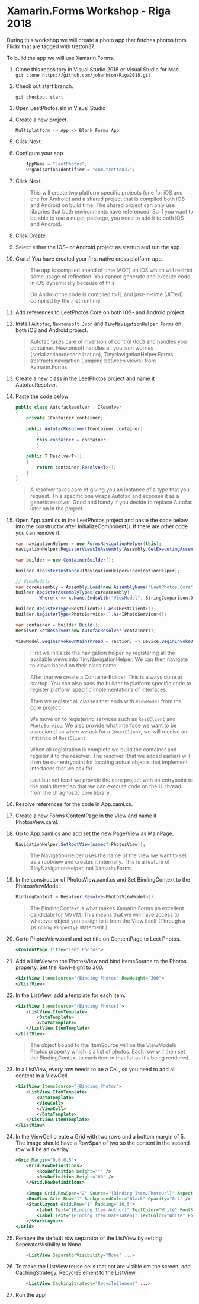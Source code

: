 # Xamarin.Forms Workshop - Riga 2018
During this workshop we will create a photo app that fetches photos from Flickr that are tagged with tretton37.

To build the app we will use Xamarin.Forms. 

1. Clone this repository in Visual Studio 2018 or Visual Studio for Mac.   
    ```git clone https://github.com/johankson/Riga2018.git```
2. Check out start branch.

    ```git checkout start```

1. Open LeetPhotos.sln in Visual Studio
1. Create a new project.

    ```Multiplatform -> App -> Blank Forms App```
1. Click Next.
1. Configure your app
    
    ```csharp
        AppName = "LeetPhotos"; 
        OrganizationIdentifier = "com.tretton37";
    ``` 
1. Click Next.

    > This will create two platform specific projects (one for iOS and one for Android) and a shared project that is compiled both iOS and Android on build time. The shared project can only use libraries that both environments have referenced. So if you want to be able to use a nuget-package, you need to add it to both iOS and Android.

1. Click Create.
1. Select either the iOS- or Android project as startup and run the app.
1. Gratz! You have created your first native cross platform app.

    > The app is compiled ahead of time (AOT) on iOS which will restrict some usage of reflection. You cannot generate and execute code in iOS dynamically because of this.
    >
    > On Android the code is compiled to IL and just-in-time (JITted) compiled by the .net runtime. 

1. Add references to LeetPhotos.Core on both iOS- and Android project.
1. Install ```Autofac```, ```Newtonsoft.Json``` and ```TinyNavigationHelper.Forms``` on both iOS and Android project.

    > Autofac takes care of inversion of control (IoC) and handles you container.
    > Newtonsoft handles all you json worries (serialization/deserialization),
    > TinyNavigationHelper.Forms abstracts navigation (jumping between views) from Xamarin.Forms

1. Create a new class in the LeetPhotos project and name it AutofacResolver.
1. Paste the code below:
    ```csharp
    public class AutofacResolver : IResolver
    {
		private IContainer container;

		public AutofacResolver(IContainer container)
            {
			this.container = container;
            }

		public T Resolve<T>()
		{
			return container.Resolve<T>();
		}
	}
    ```

    > A resolver takes care of giving you an instance of a type that you request. This specific one wraps Autofac and exposes it as a generic resolver. Good and handy if you decide to replace Autofac later on in the project.

1. Open App.xaml.cs in the LeetPhotos project and paste the code below into the constructor after InitializeComponent(). If there are other code you can remove it.

    ```csharp
    var navigationHelper = new FormsNavigationHelper(this);
    navigationHelper.RegisterViewsInAssembly(Assembly.GetExecutingAssembly());

    var builder = new ContainerBuilder();

    builder.RegisterInstance<INavigationHelper>(navigationHelper);

    // ViewModels
    var coreAssembly = Assembly.Load(new AssemblyName("LeetPhotos.Core"));
    builder.RegisterAssemblyTypes(coreAssembly)
            .Where(x => x.Name.EndsWith("ViewModel", StringComparison.Ordinal));

    builder.RegisterType<RestClient>().As<IRestClient>();
    builder.RegisterType<PhotoService>().As<IPhotoService>();

    var container = builder.Build();
    Resolver.SetResolver(new AutofacResolver(container));

    ViewModel.BeginInvokeOnMainThread = (action) => Device.BeginInvokeOnMainThread(action);
    ```

    > First we initialize the navigation helper by registering all the available views into TinyNavigationHelper. We can then navigate to views based on their class name.
    >
    > After that we create a ContainerBuilder. This is always done at startup. You can also pass the builder to platform specific code to register platform specific implementations of interfaces.
    >
    >Then we register all classes that ends with ```ViewModel``` from the core project.
    >
    >We move on to registering services such as ```RestClient``` and ```PhotoService```. We also provide what interface we want to be associated so when we ask for a ```IRestClient```, we will receive an instance of ```RestClient```.
    >
    >When all registration is complete we build the container and register it to the resolver. The resolver (that we added earlier) will then be our entrypoint for locating actual objects that implement interfaces that we ask for.
    >
    >Last but not least we provide the core project with an entrypoint to the main thread so that we can execute code on the UI thread from the UI agnostic core library.

1. Resolve references for the code in App.xaml.cs.
1. Create a new Forms ContentPage in the View and name it PhotosView.xaml.
1. Go to App.xaml.cs and add set the new Page/View as MainPage.
    ```csharp
    NavigationHelper.SetRootView(nameof(PhotosView));
    ```

    > The NavigationHelper uses the name of the view we want to set as a rootview and creates it internally. This is a feature of TinyNavigationHelper, not Xamarin.Forms.

1. In the constructor of PhotosView.xaml.cs and Set BindingContext to the PhotosViewModel.
    ```csharp
    BindingContext = Resolver.Resolve<PhotosViewModel>();
    ```

    > The BindingContext is what makes Xamarin.Forms an excellent candidate for MVVM. This means that we will have access to whatever object you assign to it from the View itself (Through a ```{Binding Property}``` statement.)
1. Go to PhotosView.xaml and set title on ContentPage to Leet Photos.
    ```xml
    <ContentPage Title="Leet Photos">
    ```
1. Add a ListView to the PhotosView and bind ItemsSource to the Photos property. Set the RowHeight to 300.
    ```xml
    <ListView ItemsSource="{Binding Photos" RowHeight="300">
    </ListView>
    ```
1. In the ListView, add a template for each item.
    ```xml
    <ListView ItemsSource="{Binding Photos}">
        <ListView.ItemTemplate>
            <DataTemplate>
            </DataTemplate>
        </ListView.ItemTemplate>
    </ListView>
    ```

    > The object bound to the ItemSource will be the ViewModels Photos property which is a list of photos. Each row will then set the BindingContext to each item in that list as it's being rendered.

1. In a ListView, every row needs to be a Cell, so you need to add all content in a ViewCell.
    ```xml
    <ListView ItemsSource="{Binding Photos">
        <ListView.ItemTemplate>
            <DataTemplate>
            <ViewCell>
            </ViewCell>
            </DataTemplate>
        </ListView.ItemTemplate>
    </ListView>
    ```
1. In the ViewCell create a Grid with two rows and a bottom margin of 5. The Image should have a RowSpan of two so the content in the second row will be an overlay.
    ```xml    
    <Grid Margin="0,0,0,5">
        <Grid.RowDefinitions>
            <RowDefinition Height="*" />
            <RowDefinition Height="60" />
        </Grid.RowDefinitions>
        
        <Image Grid.RowSpan="2" Source="{Binding Item.PhotoUrl}" Aspect="AspectFill" HorizontalOptions="Fill" VerticalOptions="Fill" />
        <BoxView Grid.Row="1" BackgroundColor="Black" Opacity="0.4" />
        <StackLayout Grid.Row="1" Padding="10,5">
            <Label Text="{Binding Item.Author}" TextColor="White" FontSize="Large" />
            <Label Text="{Binding Item.DateTaken}" TextColor="White" FontSize="Small" />
        </StackLayout>
    </Grid>
    ```

1. Remove the default row separator of the ListView by setting SeperatorVisibility to None.
    ```xml
        <ListView SeparatorVisibility="None" ...>
    ```
1. To make the ListView reuse cells that not are visible om the screen, add CachingStrategy, RecycleElement to the ListView.
    ```xml
        <ListView CachingStrategy="RecycleElement" ...>
    ```
1. Run the app!